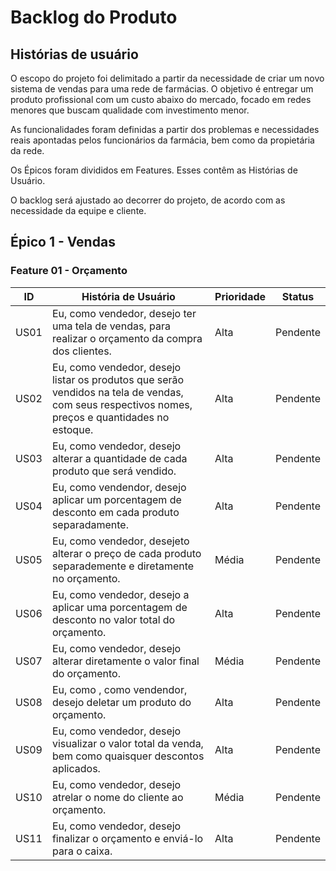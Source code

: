 # Backlog do Produto

## Histórias de usuário
O escopo do projeto foi delimitado a partir da necessidade de criar um novo sistema de vendas para uma rede de farmácias. O objetivo é entregar um produto profissional com um custo abaixo do mercado, focado em redes menores que buscam qualidade com investimento menor.

As funcionalidades foram definidas a partir dos problemas e necessidades reais apontadas pelos funcionários da farmácia, bem como da propietária da rede.

Os Épicos foram divididos em Features. Esses contêm as Histórias de Usuário.

O backlog será ajustado ao decorrer do projeto, de acordo com as necessidade da equipe e cliente.


## Épico 1 - Vendas

### Feature 01 - Orçamento

|ID|História de Usuário|Prioridade|Status|
|--|--|--|--|
|US01|Eu, como vendedor, desejo ter uma tela de vendas, para realizar o orçamento da compra dos clientes.|Alta|Pendente|
|US02|Eu, como vendedor, desejo listar os produtos que serão vendidos na tela de vendas, com seus respectivos nomes, preços e quantidades no estoque.|Alta|Pendente|
|US03|Eu, como vendedor,  desejo alterar a quantidade de cada produto que será vendido.|Alta|Pendente|
|US04|Eu, como vendendor, desejo aplicar um porcentagem de desconto em cada produto separadamente.|Alta|Pendente|
|US05|Eu, como vendedor, desejeto alterar o preço de cada produto separademente e diretamente no orçamento.|Média|Pendente|
|US06|Eu, como vendedor, desejo a aplicar uma porcentagem de desconto no valor total do orçamento.|Alta|Pendente|
|US07|Eu, como vendedor, desejo alterar diretamente o valor final do orçamento.|Média|Pendente|
|US08|Eu, como , como vendendor, desejo deletar um produto do orçamento.|Alta|Pendente|
|US09|Eu, como vendedor, desejo visualizar o valor total da venda, bem como quaisquer descontos aplicados.|Alta|Pendente|
|US10|Eu, como vendedor, desejo atrelar o nome do cliente ao orçamento.|Média|Pendente|
|US11|Eu, como vendedor, desejo finalizar o orçamento e enviá-lo para o caixa.|Alta|Pendente|

